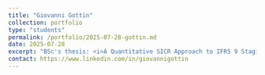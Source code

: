 ```yaml
---
title: "Giovanni Gottin"
collection: portfolio
type: "students"
permalink: /portfolio/2025-07-28-gottin.md
date: 2025-07-28
excerpt: "BSc's thesis: <i>A Quantitative SICR Approach to IFRS 9 Staging</i>. (HFARM-Chichester) "
contact: https://www.linkedin.com/in/giovannigottin
---
```

